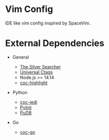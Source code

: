 # Vim Config

IDE like vim config inspired by SpaceVim.

# External Dependencies

* General
    * [The Silver Searcher](https://github.com/ggreer/the_silver_searcher)
    * [Universal Ctags](https://ctags.io/)
    * Node.js >= 14.14
    * [coc-highlight](https://github.com/neoclide/coc-highlight)

* Python
    * [coc-jedi](https://github.com/pappasam/coc-jedi)
    * [Pylint](https://pypi.org/project/pylint/)
    * [PuDB](https://pypi.org/project/pudb/)

* Go
    * [coc-go](https://github.com/josa42/coc-go)
